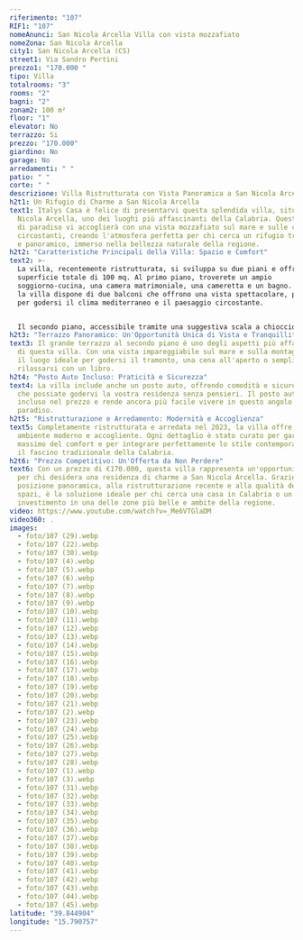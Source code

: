 ```yaml
---
riferimento: "107"
RIF1: "107"
nomeAnunci: San Nicola Arcella Villa con vista mozzafiato
nomeZona: San Nicola Arcella
city1: San Nicola Arcella (CS)
street1: Via Sandro Pertini
prezzo1: "170.000 "
tipo: Villa
totalrooms: "3"
rooms: "2"
bagni: "2"
zonam2: 100 m²
floor: "1"
elevator: No
terrazzo: Si
prezzo: "170.000"
giardino: No
garage: No
arredamenti: " "
patio: " "
corte: " "
descrizione: Villa Ristrutturata con Vista Panoramica a San Nicola Arcella, Calabria
h2t1: Un Rifugio di Charme a San Nicola Arcella
text1: Italys Casa è felice di presentarvi questa splendida villa, situata a San
  Nicola Arcella, uno dei luoghi più affascinanti della Calabria. Questo angolo
  di paradiso vi accoglierà con una vista mozzafiato sul mare e sulle colline
  circostanti, creando l'atmosfera perfetta per chi cerca un rifugio tranquillo
  e panoramico, immerso nella bellezza naturale della regione.
h2t2: "Caratteristiche Principali della Villa: Spazio e Comfort"
text2: >-
  La villa, recentemente ristrutturata, si sviluppa su due piani e offre una
  superficie totale di 100 mq. Al primo piano, troverete un ampio
  soggiorno-cucina, una camera matrimoniale, una cameretta e un bagno. Inoltre,
  la villa dispone di due balconi che offrono una vista spettacolare, perfetti
  per godersi il clima mediterraneo e il paesaggio circostante.


  Il secondo piano, accessibile tramite una suggestiva scala a chiocciola, vanta un grande terrazzo privato con vista sul mare e sulle montagne. In questa zona troverete una spaziosa camera matrimoniale e un bagno, perfetti per garantire privacy e comfort, oltre a un'ulteriore area di relax.
h2t3: "Terrazzo Panoramico: Un'Opportunità Unica di Vista e Tranquillità"
text3: Il grande terrazzo al secondo piano è uno degli aspetti più affascinanti
  di questa villa. Con una vista impareggiabile sul mare e sulla montagna, sarà
  il luogo ideale per godersi il tramonto, una cena all'aperto o semplicemente
  rilassarsi con un libro.
h2t4: "Posto Auto Incluso: Praticità e Sicurezza"
text4: La villa include anche un posto auto, offrendo comodità e sicurezza, così
  che possiate godervi la vostra residenza senza pensieri. Il posto auto è
  incluso nel prezzo e rende ancora più facile vivere in questo angolo di
  paradiso.
h2t5: "Ristrutturazione e Arredamento: Modernità e Accoglienza"
text5: Completamente ristrutturata e arredata nel 2023, la villa offre un
  ambiente moderno e accogliente. Ogni dettaglio è stato curato per garantire il
  massimo del comfort e per integrare perfettamente lo stile contemporaneo con
  il fascino tradizionale della Calabria.
h2t6: "Prezzo Competitivo: Un'Offerta da Non Perdere"
text6: Con un prezzo di €170.000, questa villa rappresenta un'opportunità unica
  per chi desidera una residenza di charme a San Nicola Arcella. Grazie alla sua
  posizione panoramica, alla ristrutturazione recente e alla qualità degli
  spazi, è la soluzione ideale per chi cerca una casa in Calabria o un
  investimento in una delle zone più belle e ambite della regione.
video: https://www.youtube.com/watch?v=_Me6VTGlaDM
video360: .
images:
  - foto/107 (29).webp
  - foto/107 (22).webp
  - foto/107 (30).webp
  - foto/107 (4).webp
  - foto/107 (5).webp
  - foto/107 (6).webp
  - foto/107 (7).webp
  - foto/107 (8).webp
  - foto/107 (9).webp
  - foto/107 (10).webp
  - foto/107 (11).webp
  - foto/107 (12).webp
  - foto/107 (13).webp
  - foto/107 (14).webp
  - foto/107 (15).webp
  - foto/107 (16).webp
  - foto/107 (17).webp
  - foto/107 (18).webp
  - foto/107 (19).webp
  - foto/107 (20).webp
  - foto/107 (21).webp
  - foto/107 (2).webp
  - foto/107 (23).webp
  - foto/107 (24).webp
  - foto/107 (25).webp
  - foto/107 (26).webp
  - foto/107 (27).webp
  - foto/107 (28).webp
  - foto/107 (1).webp
  - foto/107 (3).webp
  - foto/107 (31).webp
  - foto/107 (32).webp
  - foto/107 (33).webp
  - foto/107 (34).webp
  - foto/107 (35).webp
  - foto/107 (36).webp
  - foto/107 (37).webp
  - foto/107 (38).webp
  - foto/107 (39).webp
  - foto/107 (40).webp
  - foto/107 (41).webp
  - foto/107 (42).webp
  - foto/107 (43).webp
  - foto/107 (44).webp
  - foto/107 (45).webp
latitude: "39.844904"
longitude: "15.790757"
---
```


